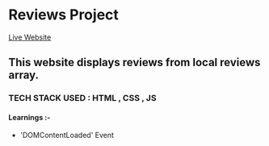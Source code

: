 # Reviews Project

[Live Website](https://reviewsprojectt.netlify.app/)

## This website displays reviews from local reviews array. 

### TECH STACK USED : HTML , CSS , JS 

#### Learnings :- 
- 'DOMContentLoaded' Event